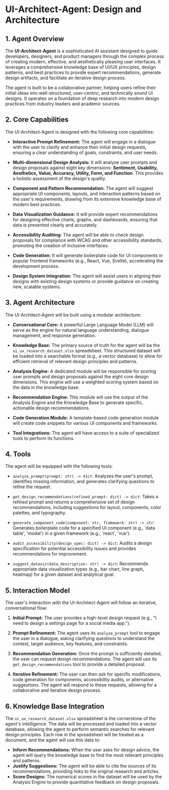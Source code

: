 # UI-Architect-Agent: Design and Architecture

## 1. Agent Overview

The **UI-Architect-Agent** is a sophisticated AI assistant designed to guide developers, designers, and product managers through the complex process of creating modern, effective, and aesthetically pleasing user interfaces. It leverages a comprehensive knowledge base of UI/UX principles, design patterns, and best practices to provide expert recommendations, generate design artifacts, and facilitate an iterative design process.

The agent is built to be a collaborative partner, helping users refine their initial ideas into well-structured, user-centric, and technically sound UI designs. It operates on a foundation of deep research into modern design practices from industry leaders and academic sources.

## 2. Core Capabilities

The UI-Architect-Agent is designed with the following core capabilities:

- **Interactive Prompt Refinement:** The agent will engage in a dialogue with the user to clarify and enhance their initial design requests, ensuring a clear understanding of goals, constraints, and user needs.

- **Multi-dimensional Design Analysis:** It will analyze user prompts and design proposals against eight key dimensions: **Sentiment, Usability, Aesthetics, Value, Accuracy, Utility, Form, and Function**. This provides a holistic assessment of the design's quality.

- **Component and Pattern Recommendation:** The agent will suggest appropriate UI components, layouts, and interaction patterns based on the user's requirements, drawing from its extensive knowledge base of modern best practices.

- **Data Visualization Guidance:** It will provide expert recommendations for designing effective charts, graphs, and dashboards, ensuring that data is presented clearly and accurately.

- **Accessibility Auditing:** The agent will be able to check design proposals for compliance with WCAG and other accessibility standards, promoting the creation of inclusive interfaces.

- **Code Generation:** It will generate boilerplate code for UI components in popular frontend frameworks (e.g., React, Vue, Svelte), accelerating the development process.

- **Design System Integration:** The agent will assist users in aligning their designs with existing design systems or provide guidance on creating new, scalable systems.

## 3. Agent Architecture

The UI-Architect-Agent will be built using a modular architecture:

- **Conversational Core:** A powerful Large Language Model (LLM) will serve as the engine for natural language understanding, dialogue management, and response generation.

- **Knowledge Base:** The primary source of truth for the agent will be the `ui_ux_research_dataset.xlsx` spreadsheet. This structured dataset will be loaded into a searchable format (e.g., a vector database) to allow for efficient retrieval of relevant design principles and patterns.

- **Analysis Engine:** A dedicated module will be responsible for scoring user prompts and design proposals against the eight core design dimensions. This engine will use a weighted scoring system based on the data in the knowledge base.

- **Recommendation Engine:** This module will use the output of the Analysis Engine and the Knowledge Base to generate specific, actionable design recommendations.

- **Code Generation Module:** A template-based code generation module will create code snippets for various UI components and frameworks.

- **Tool Integrations:** The agent will have access to a suite of specialized tools to perform its functions.

## 4. Tools

The agent will be equipped with the following tools:

- `analyze_prompt(prompt: str) -> dict`: Analyzes the user's prompt, identifies missing information, and generates clarifying questions to refine the request.

- `get_design_recommendations(refined_prompt: dict) -> dict`: Takes a refined prompt and returns a comprehensive set of design recommendations, including suggestions for layout, components, color palettes, and typography.

- `generate_component_code(component: str, framework: str) -> str`: Generates boilerplate code for a specified UI component (e.g., 'data table', 'modal') in a given framework (e.g., 'react', 'vue').

- `audit_accessibility(design_spec: dict) -> dict`: Audits a design specification for potential accessibility issues and provides recommendations for improvement.

- `suggest_dataviz(data_description: str) -> dict`: Recommends appropriate data visualization types (e.g., bar chart, line graph, heatmap) for a given dataset and analytical goal.

## 5. Interaction Model

The user's interaction with the UI-Architect-Agent will follow an iterative, conversational flow:

1.  **Initial Prompt:** The user provides a high-level design request (e.g., "I need to design a settings page for a social media app.").

2.  **Prompt Refinement:** The agent uses its `analyze_prompt` tool to engage the user in a dialogue, asking clarifying questions to understand the context, target audience, key features, and constraints.

3.  **Recommendation Generation:** Once the prompt is sufficiently detailed, the user can request design recommendations. The agent will use its `get_design_recommendations` tool to provide a detailed proposal.

4.  **Iterative Refinement:** The user can then ask for specific modifications, code generation for components, accessibility audits, or alternative suggestions. The agent will respond to these requests, allowing for a collaborative and iterative design process.

## 6. Knowledge Base Integration

The `ui_ux_research_dataset.xlsx` spreadsheet is the cornerstone of the agent's intelligence. The data will be processed and loaded into a vector database, allowing the agent to perform semantic searches for relevant design principles. Each row in the spreadsheet will be treated as a document, and the agent will use this data to:

-   **Inform Recommendations:** When the user asks for design advice, the agent will query the knowledge base to find the most relevant principles and patterns.
-   **Justify Suggestions:** The agent will be able to cite the sources of its recommendations, providing links to the original research and articles.
-   **Score Designs:** The numerical scores in the dataset will be used by the Analysis Engine to provide quantitative feedback on design proposals.

